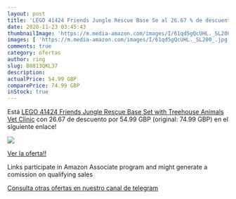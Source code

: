 ```yaml
---
layout: post
title: 'LEGO 41424 Friends Jungle Rescue Base Se al 26.67 % de descuento'
date: 2020-11-23 03:45:43
thumbnailImage: 'https://m.media-amazon.com/images/I/61qd5gQcUHL._SL200_.jpg'
images: [ 'https://m.media-amazon.com/images/I/61qd5gQcUHL._SL200_.jpg' ]
comments: true
category: ofertas
author: ring
slug: B0813QKL37
description:
actualPrice: 54.99 GBP
comparePrice: 74.99 GBP
inStock: true
---
```


Está [LEGO 41424 Friends Jungle Rescue Base Set with Treehouse Animals Vet Clinic](https://www.amazon.co.uk/dp/B0813QKL37/?tag=redken01-21) con 26.67 de descuento por 54.99 GBP (original: 74.99 GBP) en el siguiente enlace!

[![](https://m.media-amazon.com/images/I/61qd5gQcUHL._SL200_.jpg)](https://www.amazon.co.uk/dp/B0813QKL37/?tag=redken01-21)

[Ver la oferta!!](https://www.amazon.co.uk/dp/B0813QKL37/?tag=redken01-21)

Links participate in Amazon Associate program and might generate a comission on qualifying sales

[Consulta otras ofertas en nuestro canal de telegram](https://t.me/s/ofertas25)
